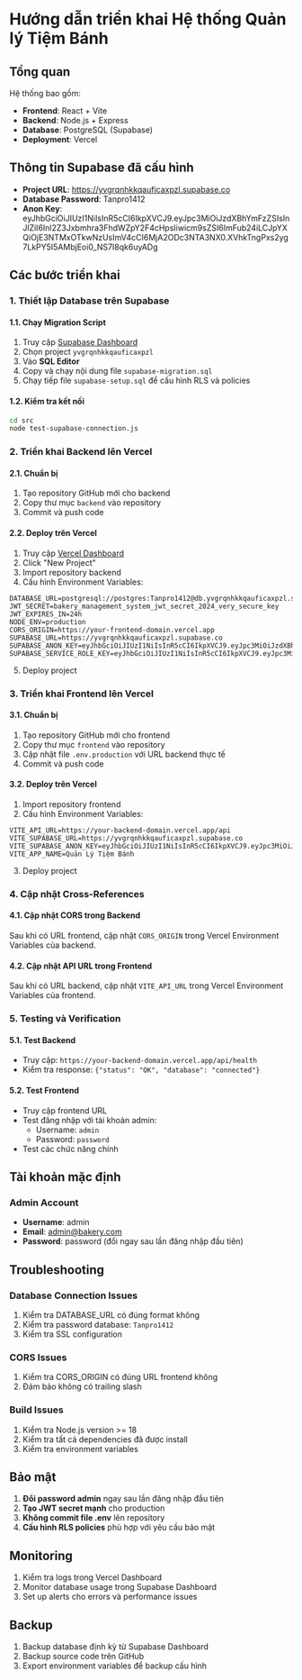 # Hướng dẫn triển khai Hệ thống Quản lý Tiệm Bánh

## Tổng quan
Hệ thống bao gồm:
- **Frontend**: React + Vite
- **Backend**: Node.js + Express
- **Database**: PostgreSQL (Supabase)
- **Deployment**: Vercel

## Thông tin Supabase đã cấu hình
- **Project URL**: https://yvgrqnhkkqauficaxpzl.supabase.co
- **Database Password**: Tanpro1412
- **Anon Key**: eyJhbGciOiJIUzI1NiIsInR5cCI6IkpXVCJ9.eyJpc3MiOiJzdXBhYmFzZSIsInJlZiI6Inl2Z3Jxbmhra3FhdWZpY2F4cHpsIiwicm9sZSI6ImFub24iLCJpYXQiOjE3NTMxOTkwNzUsImV4cCI6MjA2ODc3NTA3NX0.XVhkTngPxs2yg7LkPY5I5AMbjEoi0_NS7I8qk6uyADg

## Các bước triển khai

### 1. Thiết lập Database trên Supabase

#### 1.1. Chạy Migration Script
1. Truy cập [Supabase Dashboard](https://supabase.com/dashboard)
2. Chọn project `yvgrqnhkkqauficaxpzl`
3. Vào **SQL Editor**
4. Copy và chạy nội dung file `supabase-migration.sql`
5. Chạy tiếp file `supabase-setup.sql` để cấu hình RLS và policies

#### 1.2. Kiểm tra kết nối
```bash
cd src
node test-supabase-connection.js
```

### 2. Triển khai Backend lên Vercel

#### 2.1. Chuẩn bị
1. Tạo repository GitHub mới cho backend
2. Copy thư mục `backend` vào repository
3. Commit và push code

#### 2.2. Deploy trên Vercel
1. Truy cập [Vercel Dashboard](https://vercel.com/dashboard)
2. Click "New Project"
3. Import repository backend
4. Cấu hình Environment Variables:

```
DATABASE_URL=postgresql://postgres:Tanpro1412@db.yvgrqnhkkqauficaxpzl.supabase.co:5432/postgres
JWT_SECRET=bakery_management_system_jwt_secret_2024_very_secure_key
JWT_EXPIRES_IN=24h
NODE_ENV=production
CORS_ORIGIN=https://your-frontend-domain.vercel.app
SUPABASE_URL=https://yvgrqnhkkqauficaxpzl.supabase.co
SUPABASE_ANON_KEY=eyJhbGciOiJIUzI1NiIsInR5cCI6IkpXVCJ9.eyJpc3MiOiJzdXBhYmFzZSIsInJlZiI6Inl2Z3Jxbmhra3FhdWZpY2F4cHpsIiwicm9sZSI6ImFub24iLCJpYXQiOjE3NTMxOTkwNzUsImV4cCI6MjA2ODc3NTA3NX0.XVhkTngPxs2yg7LkPY5I5AMbjEoi0_NS7I8qk6uyADg
SUPABASE_SERVICE_ROLE_KEY=eyJhbGciOiJIUzI1NiIsInR5cCI6IkpXVCJ9.eyJpc3MiOiJzdXBhYmFzZSIsInJlZiI6Inl2Z3Jxbmhra3FhdWZpY2F4cHpsIiwicm9sZSI6InNlcnZpY2Vfcm9sZSIsImlhdCI6MTc1MzE5OTA3NSwiZXhwIjoyMDY4Nzc1MDc1fQ.xYvWtcuSnqkcHqmQZC3Wck7UFF1YvISnzde6z9GNHu0
```

5. Deploy project

### 3. Triển khai Frontend lên Vercel

#### 3.1. Chuẩn bị
1. Tạo repository GitHub mới cho frontend
2. Copy thư mục `frontend` vào repository
3. Cập nhật file `.env.production` với URL backend thực tế
4. Commit và push code

#### 3.2. Deploy trên Vercel
1. Import repository frontend
2. Cấu hình Environment Variables:

```
VITE_API_URL=https://your-backend-domain.vercel.app/api
VITE_SUPABASE_URL=https://yvgrqnhkkqauficaxpzl.supabase.co
VITE_SUPABASE_ANON_KEY=eyJhbGciOiJIUzI1NiIsInR5cCI6IkpXVCJ9.eyJpc3MiOiJzdXBhYmFzZSIsInJlZiI6Inl2Z3Jxbmhra3FhdWZpY2F4cHpsIiwicm9sZSI6ImFub24iLCJpYXQiOjE3NTMxOTkwNzUsImV4cCI6MjA2ODc3NTA3NX0.XVhkTngPxs2yg7LkPY5I5AMbjEoi0_NS7I8qk6uyADg
VITE_APP_NAME=Quản Lý Tiệm Bánh
```

3. Deploy project

### 4. Cập nhật Cross-References

#### 4.1. Cập nhật CORS trong Backend
Sau khi có URL frontend, cập nhật `CORS_ORIGIN` trong Vercel Environment Variables của backend.

#### 4.2. Cập nhật API URL trong Frontend
Sau khi có URL backend, cập nhật `VITE_API_URL` trong Vercel Environment Variables của frontend.

### 5. Testing và Verification

#### 5.1. Test Backend
- Truy cập: `https://your-backend-domain.vercel.app/api/health`
- Kiểm tra response: `{"status": "OK", "database": "connected"}`

#### 5.2. Test Frontend
- Truy cập frontend URL
- Test đăng nhập với tài khoản admin:
  - Username: `admin`
  - Password: `password`
- Test các chức năng chính

## Tài khoản mặc định

### Admin Account
- **Username**: admin
- **Email**: admin@bakery.com
- **Password**: password (đổi ngay sau lần đăng nhập đầu tiên)

## Troubleshooting

### Database Connection Issues
1. Kiểm tra DATABASE_URL có đúng format không
2. Kiểm tra password database: `Tanpro1412`
3. Kiểm tra SSL configuration

### CORS Issues
1. Kiểm tra CORS_ORIGIN có đúng URL frontend không
2. Đảm bảo không có trailing slash

### Build Issues
1. Kiểm tra Node.js version >= 18
2. Kiểm tra tất cả dependencies đã được install
3. Kiểm tra environment variables

## Bảo mật

1. **Đổi password admin** ngay sau lần đăng nhập đầu tiên
2. **Tạo JWT secret mạnh** cho production
3. **Không commit file .env** lên repository
4. **Cấu hình RLS policies** phù hợp với yêu cầu bảo mật

## Monitoring

1. Kiểm tra logs trong Vercel Dashboard
2. Monitor database usage trong Supabase Dashboard
3. Set up alerts cho errors và performance issues

## Backup

1. Backup database định kỳ từ Supabase Dashboard
2. Backup source code trên GitHub
3. Export environment variables để backup cấu hình
